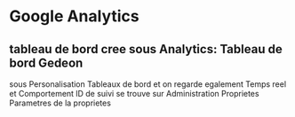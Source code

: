 # Google Analytics
## tableau de bord cree sous Analytics: Tableau de bord Gedeon  
sous Personalisation Tableaux de bord
et on regarde egalement Temps reel et Comportement
lD de suivi se trouve sur Administration Proprietes Parametres de la proprietes
